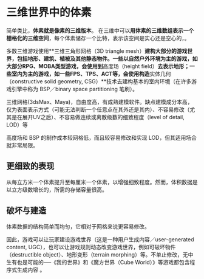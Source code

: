 # 三维世界中的体素

简单类比，**体素就是像素的三维版本**。  在三维中可以**用体素的三维数组表示一个栅格化的三维空间**，每个体素储存一个比特，表示该空间是实心还是空心的，。

多数三维游戏使用**三维三角形网格（3D triangle mesh）**建构大部分的游戏世界，包括地形、建筑、植被及其他静态物件。一些以自然户外环境为主的游戏，如大部分RPG、MOBA类型游戏，会使用到**高度场（height field）**去表示地形；一些室内为主的游戏，如一些FPS、TPS、ACT等，会使用构造**实体几何（constructive solid geometry, CSG）**技术去建构基本的室内环境（在许多游戏引擎中称为 BSP／binary space partitioning 笔刷）。 

三维网格(3dsMax、Maya)，自由度高，有成熟建模软件。缺点建模成分本高， 仅为表面表示方式（可能无法判断一个任意点在其外还是其内）、不容易修改（尤其是在展开UV之后）、不容易做连续或离散级数的细致程度（level of detail, LOD）等 

 高度场和 BSP 的制作成本较网格低，而且较容易修改和实现 LOD，但其适用场合就非常局限。 

## 更细致的表现

 从每立方米一个体素提升至每厘米一个体素，以增强细致程度。然而，体积数据是以立方级数增长的，所需的存储容量很高。

## 破坏与建造

 体素数据的结构简单而均匀，它相对于网格来说更容易修改。

 因此，游戏可以让玩家建设游戏世界（这是一种用户生成内容／user-generated content, UGC），也可以让游戏规则动态改变游戏世界，例如可破坏物件（destructible object）、地形变形（terrain morphing）等。不单止修改，无中生有也是可能的──《我的世界》和《魔方世界（Cube World）》等游戏都包含程序式生成内容 。